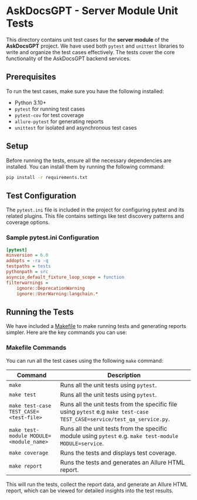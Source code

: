# AskDocsGPT - Server Module Unit Tests

This directory contains unit test cases for the **server module** of the **AskDocsGPT** project. We have used both `pytest` and `unittest` libraries to write and organize the test cases effectively. The tests cover the core functionality of the AskDocsGPT backend services.

## Prerequisites

To run the test cases, make sure you have the following installed:
- Python 3.10+
- `pytest` for running test cases
- `pytest-cov` for test coverage
- `allure-pytest` for generating reports
- `unittest` for isolated and asynchronous test cases

## Setup

Before running the tests, ensure all the necessary dependencies are installed. You can install them by running the following command:

```bash
pip install -r requirements.txt
```

## Test Configuration

The `pytest.ini` file is included in the project for configuring pytest and its related plugins. This file contains settings like test discovery patterns and coverage options.

### Sample pytest.ini Configuration

```ini
[pytest]
minversion = 6.0
addopts = -ra -q
testpaths = tests
pythonpath = src
asyncio_default_fixture_loop_scope = function
filterwarnings =
    ignore::DeprecationWarning
    ignore::UserWarning:langchain.*
```

## Running the Tests

We have included a [Makefile](Makefile) to make running tests and generating reports simpler. Here are the key commands you can use:

### Makefile Commands

You can run all the test cases using the following `make` command:


| Command                                 | Description                                                                                                              |
|-----------------------------------------|--------------------------------------------------------------------------------------------------------------------------|
| `make`                                  | Runs all the unit tests using `pytest`.                                                                                  |
| `make test`                             | Runs all the unit tests using `pytest`.                                                                                  |
| `make test-case TEST_CASE=<test-file>`  | Runs all the unit tests from the specific file using `pytest` e.g `make test-case TEST_CASE=service/test_qa_service.py`. |
| `make test-module MODULE=<module_name>` | Runs all the unit tests from the specific module using `pytest` e.g. `make test-module MODULE=service`.                  |
| `make coverage`                         | Runs the tests and displays test coverage.                                                                               |
| `make report`                           | Runs the tests and generates an Allure HTML report.                                                                      |



This will run the tests, collect the report data, and generate an Allure HTML report, which can be viewed for detailed insights into the test results.